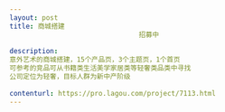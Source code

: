 ```yaml
---                
layout: post       
title: 商城搭建
                                招募中
           
description: 
意外艺术的商城搭建，15个产品页，3个主题页，1个首页
可参考的竞品可从书籍类生活美学家居类等轻奢类品类中寻找
公司定位为轻奢，目标人群为新中产阶级
     
contenturl: https://pro.lagou.com/project/7113.html      
---                 
```

